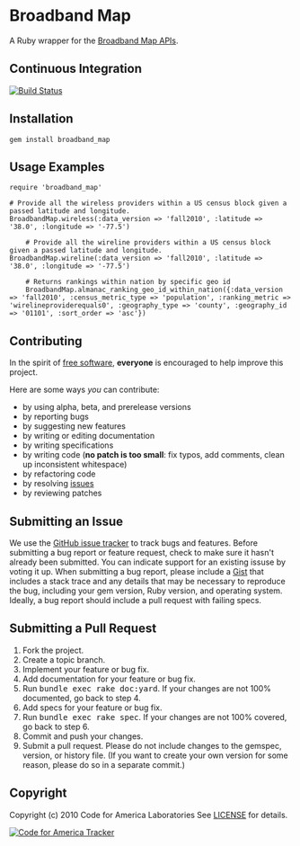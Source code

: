Broadband Map
=======
A Ruby wrapper for the [Broadband Map APIs](http://broadbandmap.gov/developer).

Continuous Integration
----------------------
[![Build Status](http://travis-ci.org/codeforamerica/broadband_map_ruby.png)](http://travis-ci.org/codeforamerica/broadband_map_ruby)


Installation
------------
    gem install broadband_map

Usage Examples
--------------

    require 'broadband_map'

    # Provide all the wireless providers within a US census block given a passed latitude and longitude.
    BroadbandMap.wireless(:data_version => 'fall2010', :latitude => '38.0', :longitude => '-77.5')

		# Provide all the wireline providers within a US census block given a passed latitude and longitude.
    BroadbandMap.wireline(:data_version => 'fall2010', :latitude => '38.0', :longitude => '-77.5')

		# Returns rankings within nation by specific geo id
		BroadbandMap.almanac_ranking_geo_id_within_nation({:data_version => 'fall2010', :census_metric_type => 'population', :ranking_metric => 'wirelineproviderequals0', :geography_type => 'county', :geography_id => '01101', :sort_order => 'asc'})

Contributing
------------
In the spirit of [free software](http://www.fsf.org/licensing/essays/free-sw.html), **everyone** is encouraged to help improve this project.

Here are some ways *you* can contribute:

* by using alpha, beta, and prerelease versions
* by reporting bugs
* by suggesting new features
* by writing or editing documentation
* by writing specifications
* by writing code (**no patch is too small**: fix typos, add comments, clean up inconsistent whitespace)
* by refactoring code
* by resolving [issues](https://github.com/codeforamerica/broadband_map_ruby/issues)
* by reviewing patches

Submitting an Issue
-------------------
We use the [GitHub issue tracker](https://github.com/codeforamerica/broadband_map_ruby/issues) to track bugs and
features. Before submitting a bug report or feature request, check to make sure it hasn't already
been submitted. You can indicate support for an existing issuse by voting it up. When submitting a
bug report, please include a [Gist](https://gist.github.com/) that includes a stack trace and any
details that may be necessary to reproduce the bug, including your gem version, Ruby version, and
operating system. Ideally, a bug report should include a pull request with failing specs.

Submitting a Pull Request
-------------------------
1. Fork the project.
2. Create a topic branch.
3. Implement your feature or bug fix.
4. Add documentation for your feature or bug fix.
5. Run <tt>bundle exec rake doc:yard</tt>. If your changes are not 100% documented, go back to step 4.
6. Add specs for your feature or bug fix.
7. Run <tt>bundle exec rake spec</tt>. If your changes are not 100% covered, go back to step 6.
8. Commit and push your changes.
9. Submit a pull request. Please do not include changes to the gemspec, version, or history file. (If you want to create your own version for some reason, please do so in a separate commit.)

Copyright
---------
Copyright (c) 2010 Code for America Laboratories
See [LICENSE](https://github.com/codeforamerica/broadband_map_ruby/blob/master/LICENSE.md) for details.

[![Code for America Tracker](http://stats.codeforamerica.org/codeforamerica/broadband_map_ruby.png)](http://stats.codeforamerica.org/projects/broadband_map_ruby)

